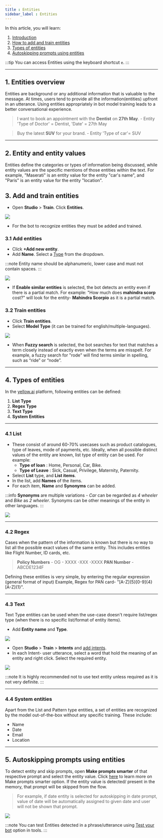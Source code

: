 ```yaml
---
title : Entities
sidebar_label : Entities
---
```



In this article, you will learn: 

1. [Introduction](#ex)
2. [How to add and train entities](#ate)
3. [Types of entities](#et)
4. [Autoskipping prompts using entities](#ape)

:::tip
You can access Entities using the keyboard shortcut `e`.
:::

---
## <a name="ex"></a> 1. Entities overview 


Entities are background or any additional information that is valuable to the message. At times, users tend to provide all the information(entities) upfront in an utterance. Using entities appropriately in bot model training leads to a better conversational experience.

> I want to book an appointment with the **Dentist** on **27th May**.
    - Entity 'Type of Doctor' = Dentist, 'Date' = 27th May

> Buy the latest **SUV** for your brand.
    - Entity 'Type of car'= SUV 


---

## 2. Entity and entity values

Entities define the categories or types of information being discussed, while entity values are the specific mentions of those entities within the text.  For example, "Maserati" is an entity value for the entity "car's name", and "Paris" is an entity value for the entity "location".


## <a name="ate"></a> 3. Add and train entities 

* Open **Studio** > **Train**. Click **Entities**.

![](https://i.imgur.com/jq1QXyS.png)


* For the bot to recognize entities they must be added and trained. 

### 3.1 Add entities

* Click **+Add new entity**.
* Add **Name**. Select a [Type](#et) from the dropdown.

:::note
Entity name should be alphanumeric, lower case and must not contain spaces.
:::

![](https://i.imgur.com/lrVhau8.png)

* If **Enable similar entities** is selected, the bot detects an entity even if there is a partial match. For example: "How much does **mahindra scorp** cost?" will look for the entity- **Mahindra Scorpio** as it is a partial match. 



### 3.2 Train entities

* Click **Train entities**. 
* Select **Model Type** (it can be trained for english/multiple-languages).

![](https://i.imgur.com/9rCHT2f.png)


* When **Fuzzy search** is selected, the bot searches for text that matches a term closely instead of exactly even when the terms are misspelt. For example, a fuzzy search for "rode" will find terms similar in spelling, such as “ride” or “node”. 


----

## <a name="et"></a> 4. Types of entities
In the [yellow.ai](https://cloud.yellow.ai/) platform, following entities can be defined:

1. **List Type**
2. **Regex Type**
3. **Text Type**
4. **System Entities**

---

### 4.1 List 

* These consist of around 60-70% usecases such as product catalogues, type of leaves, mode of payments, etc. Ideally, when all possible distinct values of the entity are known, list type of entity can be used. For example:
    * **Type of loan** : Home, Personal, Car, Bike. 
    * **Type of Leave** : Sick, Casual, Privilege, Maternity, Paternity.
* Select **List** type, and **List items**.
* In the list, add **Names** of the items. 
* For each item, **Name** and **Synonyms** can be added.

:::info
**Synonyms** are multiple variations - *Car* can be regarded as *4 wheeler* and *Bike* as *2 wheeler*. Synonyms can be other meanings of the entity in other languages.
:::

![](https://i.imgur.com/UEQWA4v.png)

---

### 4.2 Regex

Cases when the pattern of the information is known but there is no way to list all the possible exact values of the same entity. This includes entities like Flight Number, ID cards, etc.

> **Policy Numbers** - OG - XXXX -XXX -XXXX
> **PAN Number** - ABCDE1234F

Defining these entities is very simple, by entering the regular expression (general format of input) Example, Regex for PAN card- "[A-Z]{5}[0-9]{4}[A-Z]{1}".

---
### 4.3 Text

Text Type entities can be used when the use-case doesn't require list/regex type (when there is no specific list/format of entity items). 

* Add **Entity name** and **Type**.

![](https://i.imgur.com/m8WfLmL.png)

* Open **Studio** > **Train** > **Intents** and [add intents](https://docs.yellow.ai/docs/platform_concepts/studio/train/intents#add-intent).  
* In each Intent- user utterance, select a word that hold the meaning of an entity and right click. Select the required entity.

![](https://i.imgur.com/yg1p3Z6.jpg)


:::note
It is highly recommended not to use text entity unless required as it is not very definite. 
:::

---

### 4.4 System entities

Apart from the List and Pattern type entities, a set of entities are recognized by the model out-of-the-box without any specific training. These include:

  - Name
  - Date
  - Email
  - Location






---

## <a name="ape"></a> 5. Autoskipping prompts using entities

To detect entity and skip prompts, open **Make prompts smarter** of that respective prompt and select the entity value. Click [here](https://docs.yellow.ai/docs/platform_concepts/studio/build/nodes/prompt-nodes#5-make-prompt-smarter) to learn more on Make prompts smarter option. 
If the entity value is detected/ present in the memory, that prompt will be skipped from the flow. 


> For example, if date entity is selected for autoskipping in date prompt, value of date will be automatically assigned to given date and user will not be shown that prompt. 

![](https://i.imgur.com/e8gUqST.png)


:::note
You can test Entities detected in a phrase/utterance using [Test your bot](https://docs.yellow.ai/docs/platform_concepts/studio/tools#21-test-your-bot) option in tools.
:::